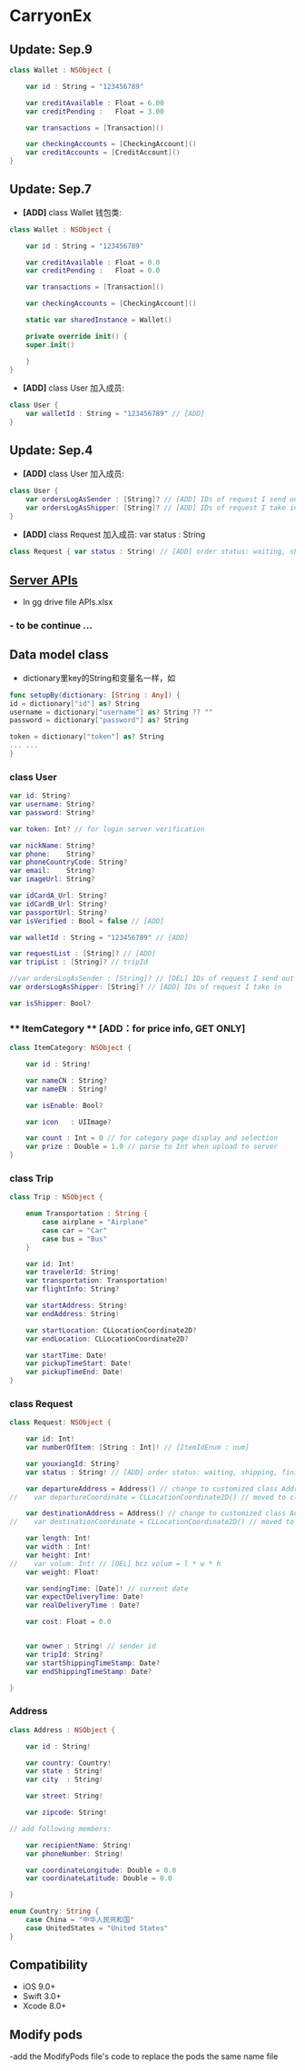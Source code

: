 # CarryonEx 

## Update: Sep.9
~~~swift
class Wallet : NSObject {

    var id : String = "123456789"

    var creditAvailable : Float = 6.00
    var creditPending :   Float = 3.00

    var transactions = [Transaction]()

    var checkingAccounts = [CheckingAccount]()
    var creditAccounts = [CreditAccount]()
}
~~~

## Update: Sep.7
- **[ADD]** class Wallet 钱包类:
~~~swift
class Wallet : NSObject {

    var id : String = "123456789"

    var creditAvailable : Float = 0.0
    var creditPending :   Float = 0.0

    var transactions = [Transaction]()

    var checkingAccounts = [CheckingAccount]()

    static var sharedInstance = Wallet()

    private override init() {
    super.init()

    }
}
~~~

- **[ADD]** class User 加入成员:
~~~swift
class User {
    var walletId : String = "123456789" // [ADD]
}
~~~

## Update: Sep.4
- **[ADD]** class User 加入成员:
~~~swift
class User {
    var ordersLogAsSender : [String]? // [ADD] IDs of request I send out
    var ordersLogAsShipper: [String]? // [ADD] IDs of request I take in
}
~~~

- **[ADD]** class Request 加入成员: var status : String
~~~swift
class Request { var status : String! // [ADD] order status: waiting, shipping, finished; }
~~~



## [Server APIs](https://drive.google.com/drive/u/1/folders/0B0THt4NHkGYBTU10Uk93SUhmZDA)
- In gg drive file APIs.xlsx


### - to be continue ...


## Data model class
- dictionary里key的String和变量名一样，如 
~~~swift
func setupBy(dictionary: [String : Any]) {
id = dictionary["id"] as? String
username = dictionary["username"] as? String ?? ""
password = dictionary["password"] as? String

token = dictionary["token"] as? String
... ...
}
~~~

### class User 
~~~swift
var id: String?
var username: String?
var password: String?

var token: Int? // for login server verification

var nickName: String?
var phone:    String?
var phoneCountryCode: String?
var email:    String?
var imageUrl: String?

var idCardA_Url: String?
var idCardB_Url: String?
var passportUrl: String?
var isVerified : Bool = false // [ADD]

var walletId : String = "123456789" // [ADD]

var requestList : [String]? // [ADD]
var tripList : [String]? // tripId

//var ordersLogAsSender : [String]? // [DEL] IDs of request I send out (replaced by requestList)
var ordersLogAsShipper: [String]? // [ADD] IDs of request I take in

var isShipper: Bool?
~~~

### ** ItemCategory ** [ADD：for price info, GET ONLY]
~~~swift
class ItemCategory: NSObject {

    var id : String!

    var nameCN : String?
    var nameEN : String?

    var isEnable: Bool?

    var icon   : UIImage?

    var count : Int = 0 // for category page display and selection
    var prize : Double = 1.0 // parse to Int when upload to server
}
~~~

### class Trip
~~~swift
class Trip : NSObject {

    enum Transportation : String {
        case airplane = "Airplane"
        case car = "Car"
        case bus = "Bus"
    }

    var id: Int!
    var travelerId: String!
    var transportation: Transportation!
    var flightInfo: String?     

    var startAddress: String!
    var endAddress: String!

    var startLocation: CLLocationCoordinate2D?
    var endLocation: CLLocationCoordinate2D?

    var startTime: Date! 
    var pickupTimeStart: Date! 
    var pickupTimeEnd: Date!
}
~~~

### **class Request**
~~~swift
class Request: NSObject {

    var id: Int!
    var numberOfItem: [String : Int]! // [ItemIdEnum : num]

    var youxiangId: String?
    var status : String! // [ADD] order status: waiting, shipping, finished; 

    var departureAddress = Address() // change to customized class Address
//    var departureCoordinate = CLLocationCoordinate2D() // moved to class Address

    var destinationAddress = Address() // change to customized class Address
//    var destinationCoordinate = CLLocationCoordinate2D() // moved to class Address

    var length: Int!
    var width : Int!
    var height: Int! 
//    var volum: Int! // [DEL] bcz volum = l * w * h
    var weight: Float!

    var sendingTime: [Date]! // current date
    var expectDeliveryTime: Date!
    var realDeliveryTime : Date?

    var cost: Float = 0.0


    var owner : String! // sender id
    var tripId: String?
    var startShippingTimeStamp: Date?
    var endShippingTimeStamp: Date?

}

~~~

### **Address**
~~~swift
class Address : NSObject {

    var id : String!

    var country: Country!
    var state : String!
    var city  : String!

    var street: String!

    var zipcode: String!

// add following members: 

    var recipientName: String!
    var phoneNumber: String!

    var coordinateLongitude: Double = 0.0
    var coordinateLatitude: Double = 0.0

}

enum Country: String {
    case China = "中华人民共和国"
    case UnitedStates = "United States"
}

~~~




## Compatibility
- iOS 9.0+
- Swift 3.0+
- Xcode 8.0+
## Modify pods
-add the ModifyPods file's code to replace the pods the same name file
